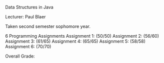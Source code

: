 Data Structures in Java

Lecturer: Paul Blaer

Taken second semester sophomore year.

6 Programming Assignments 
Assignment 1: (50/50) 
Assignment 2: (56/60) 
Assignment 3: (61/65)
Assignment 4: (65/65)
Assignment 5: (58/58)
Assignment 6: (70/70)

Overall Grade: 
